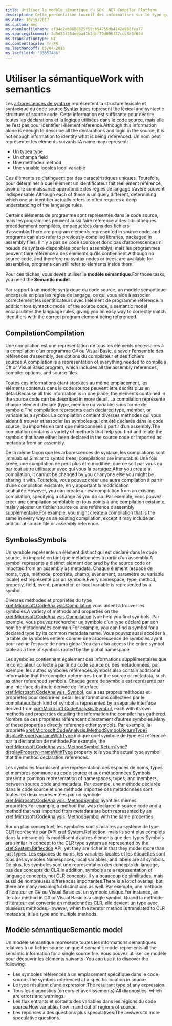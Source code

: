 ```yaml
---
title: Utiliser le modèle sémantique du SDK .NET Compiler Platform
description: Cette présentation fournit des informations sur le type que vous utilisez pour comprendre et manipuler le modèle sémantique de votre code.
ms.date: 10/15/2017
ms.custom: mvc
ms.openlocfilehash: cf34e2ab9688325f58cb54755db4142a883fca77
ms.sourcegitcommit: 3d5d33f384eeba41b2dff79d096f47ccc8d8f03d
ms.translationtype: HT
ms.contentlocale: fr-FR
ms.lasthandoff: 05/04/2018
ms.locfileid: "33357486"
---
```

# <a name="work-with-semantics"></a><span data-ttu-id="c5979-103">Utiliser la sémantique</span><span class="sxs-lookup"><span data-stu-id="c5979-103">Work with semantics</span></span>

<span data-ttu-id="c5979-104">Les [arborescences de syntaxe](work-with-syntax.md) représentent la structure lexicale et syntaxique du code source.</span><span class="sxs-lookup"><span data-stu-id="c5979-104">[Syntax trees](work-with-syntax.md) represent the lexical and syntactic structure of source code.</span></span> <span data-ttu-id="c5979-105">Cette information est suffisante pour décrire toutes les déclarations et la logique utilisées dans le code source, mais elle ne l’est pas pour identifier l’élément référencé.</span><span class="sxs-lookup"><span data-stu-id="c5979-105">Although this information alone is enough to describe all the declarations and logic in the source, it is not enough information to identify what is being referenced.</span></span> <span data-ttu-id="c5979-106">Un nom peut représenter les éléments suivants :</span><span class="sxs-lookup"><span data-stu-id="c5979-106">A name may represent:</span></span>

- <span data-ttu-id="c5979-107">Un type</span><span class="sxs-lookup"><span data-stu-id="c5979-107">a type</span></span>
- <span data-ttu-id="c5979-108">Un champ</span><span class="sxs-lookup"><span data-stu-id="c5979-108">a field</span></span>
- <span data-ttu-id="c5979-109">Une méthode</span><span class="sxs-lookup"><span data-stu-id="c5979-109">a method</span></span>
- <span data-ttu-id="c5979-110">Une variable locale</span><span class="sxs-lookup"><span data-stu-id="c5979-110">a local variable</span></span>

<span data-ttu-id="c5979-111">Ces éléments se distinguent par des caractéristiques uniques. Toutefois, pour déterminer à quel élément un identificateur fait réellement référence, avoir une connaissance approfondie des règles de langage s’avère souvent indispensable.</span><span class="sxs-lookup"><span data-stu-id="c5979-111">Although each of these is uniquely different, determining which one an identifier actually refers to often requires a deep understanding of the language rules.</span></span> 

<span data-ttu-id="c5979-112">Certains éléments de programme sont représentés dans le code source, mais les programmes peuvent aussi faire référence à des bibliothèques précédemment compilées, empaquetées dans des fichiers d’assembly.</span><span class="sxs-lookup"><span data-stu-id="c5979-112">There are program elements represented in source code, and programs can also refer to previously compiled libraries, packaged in assembly files.</span></span> <span data-ttu-id="c5979-113">Il n’y a pas de code source et donc pas d’arborescences ni nœuds de syntaxe disponibles pour les assemblys, mais les programmes peuvent faire référence à des éléments qu’ils contiennent.</span><span class="sxs-lookup"><span data-stu-id="c5979-113">Although no source code, and therefore no syntax nodes or trees, are available for assemblies, programs can still refer to elements inside them.</span></span>

<span data-ttu-id="c5979-114">Pour ces tâches, vous devez utiliser le **modèle sémantique**.</span><span class="sxs-lookup"><span data-stu-id="c5979-114">For those tasks, you need the **Semantic model**.</span></span>

<span data-ttu-id="c5979-115">Par rapport à un modèle syntaxique du code source, un modèle sémantique encapsule en plus les règles de langage, ce qui vous aide à associer correctement les identificateurs avec l’élément de programme référencé.</span><span class="sxs-lookup"><span data-stu-id="c5979-115">In addition to a syntactic model of the source code, a semantic model encapsulates the language rules, giving you an easy way to correctly match identifiers with the correct program element being referenced.</span></span>

## <a name="compilation"></a><span data-ttu-id="c5979-116">Compilation</span><span class="sxs-lookup"><span data-stu-id="c5979-116">Compilation</span></span>

<span data-ttu-id="c5979-117">Une compilation est une représentation de tous les éléments nécessaires à la compilation d’un programme C# ou Visual Basic, à savoir l’ensemble des références d’assembly, des options du compilateur et des fichiers sources.</span><span class="sxs-lookup"><span data-stu-id="c5979-117">A compilation is a representation of everything needed to compile a C# or Visual Basic program, which includes all the assembly references, compiler options, and source files.</span></span> 

<span data-ttu-id="c5979-118">Toutes ces informations étant stockées au même emplacement, les éléments contenus dans le code source peuvent être décrits plus en détail.</span><span class="sxs-lookup"><span data-stu-id="c5979-118">Because all this information is in one place, the elements contained in the source code can be described in more detail.</span></span> <span data-ttu-id="c5979-119">La compilation représente chaque élément déclaré (type, membre ou variable) sous forme de symbole.</span><span class="sxs-lookup"><span data-stu-id="c5979-119">The compilation represents each declared type, member, or variable as a symbol.</span></span> <span data-ttu-id="c5979-120">La compilation contient diverses méthodes qui vous aident à trouver et associer les symboles qui ont été déclarés dans le code source, ou importés en tant que métadonnées à partir d’un assembly.</span><span class="sxs-lookup"><span data-stu-id="c5979-120">The compilation contains a variety of methods that help you find and relate the symbols that have either been declared in the source code or imported as metadata from an assembly.</span></span>

<span data-ttu-id="c5979-121">De la même façon que les arborescences de syntaxe, les compilations sont immuables.</span><span class="sxs-lookup"><span data-stu-id="c5979-121">Similar to syntax trees, compilations are immutable.</span></span> <span data-ttu-id="c5979-122">Une fois créée, une compilation ne peut plus être modifiée, que ce soit par vous ou par tout autre utilisateur avec qui vous la partagez.</span><span class="sxs-lookup"><span data-stu-id="c5979-122">After you create a compilation, it cannot be changed by you or anyone else you might be sharing it with.</span></span> <span data-ttu-id="c5979-123">Toutefois, vous pouvez créer une autre compilation à partir d’une compilation existante, en y apportant la modification souhaitée.</span><span class="sxs-lookup"><span data-stu-id="c5979-123">However, you can create a new compilation from an existing compilation, specifying a change as you do so.</span></span> <span data-ttu-id="c5979-124">Par exemple, vous pouvez créer une compilation semblable en tous points à une compilation existante, mais y ajouter un fichier source ou une référence d’assembly supplémentaire.</span><span class="sxs-lookup"><span data-stu-id="c5979-124">For example, you might create a compilation that is the same in every way as an existing compilation, except it may include an additional source file or assembly reference.</span></span>

## <a name="symbols"></a><span data-ttu-id="c5979-125">Symboles</span><span class="sxs-lookup"><span data-stu-id="c5979-125">Symbols</span></span>

<span data-ttu-id="c5979-126">Un symbole représente un élément distinct qui est déclaré dans le code source, ou importé en tant que métadonnées à partir d’un assembly.</span><span class="sxs-lookup"><span data-stu-id="c5979-126">A symbol represents a distinct element declared by the source code or imported from an assembly as metadata.</span></span> <span data-ttu-id="c5979-127">Chaque élément (espace de noms, type, méthode, propriété, champ, événement, paramètre ou variable locale) est représenté par un symbole.</span><span class="sxs-lookup"><span data-stu-id="c5979-127">Every namespace, type, method, property, field, event, parameter, or local variable is represented by a symbol.</span></span> 

<span data-ttu-id="c5979-128">Diverses méthodes et propriétés du type <xref:Microsoft.CodeAnalysis.Compilation> vous aident à trouver les symboles.</span><span class="sxs-lookup"><span data-stu-id="c5979-128">A variety of methods and properties on the <xref:Microsoft.CodeAnalysis.Compilation> type help you find symbols.</span></span> <span data-ttu-id="c5979-129">Par exemple, vous pouvez rechercher un symbole d’un type déclaré par son nom de métadonnées commun.</span><span class="sxs-lookup"><span data-stu-id="c5979-129">For example, you can find a symbol for a declared type by its common metadata name.</span></span> <span data-ttu-id="c5979-130">Vous pouvez aussi accéder à la table de symboles entière comme une arborescence de symboles ayant pour racine l’espace de noms global.</span><span class="sxs-lookup"><span data-stu-id="c5979-130">You can also access the entire symbol table as a tree of symbols rooted by the global namespace.</span></span>

<span data-ttu-id="c5979-131">Les symboles contiennent également des informations supplémentaires que le compilateur collecte à partir du code source ou des métadonnées, par exemple, les autres symboles référencés.</span><span class="sxs-lookup"><span data-stu-id="c5979-131">Symbols also contain additional information that the compiler determines from the source or metadata, such as other referenced symbols.</span></span> <span data-ttu-id="c5979-132">Chaque genre de symbole est représenté par une interface distincte dérivée de l’interface <xref:Microsoft.CodeAnalysis.ISymbol>, qui a ses propres méthodes et propriétés pour décrire en détail les informations collectées par le compilateur.</span><span class="sxs-lookup"><span data-stu-id="c5979-132">Each kind of symbol is represented by a separate interface derived from <xref:Microsoft.CodeAnalysis.ISymbol>, each with its own methods and properties detailing the information the compiler has gathered.</span></span> <span data-ttu-id="c5979-133">Nombre de ces propriétés référencent directement d’autres symboles.</span><span class="sxs-lookup"><span data-stu-id="c5979-133">Many of these properties directly reference other symbols.</span></span> <span data-ttu-id="c5979-134">Par exemple, la propriété <xref:Microsoft.CodeAnalysis.IMethodSymbol.ReturnType?displayProperty=nameWithType> indique quel symbole de type est référencé par la déclaration de méthode.</span><span class="sxs-lookup"><span data-stu-id="c5979-134">For example, the <xref:Microsoft.CodeAnalysis.IMethodSymbol.ReturnType?displayProperty=nameWithType> property tells you the actual type symbol that the method declaration references.</span></span>

<span data-ttu-id="c5979-135">Les symboles fournissent une représentation des espaces de noms, types et membres commune au code source et aux métadonnées.</span><span class="sxs-lookup"><span data-stu-id="c5979-135">Symbols present a common representation of namespaces, types, and members, between source code and metadata.</span></span> <span data-ttu-id="c5979-136">Par exemple, une méthode déclarée dans le code source et une méthode importée des métadonnées sont toutes les deux représentées par un symbole <xref:Microsoft.CodeAnalysis.IMethodSymbol> ayant les mêmes propriétés.</span><span class="sxs-lookup"><span data-stu-id="c5979-136">For example, a method that was declared in source code and a method that was imported from metadata are both represented by an <xref:Microsoft.CodeAnalysis.IMethodSymbol> with the same properties.</span></span>

<span data-ttu-id="c5979-137">Sur un plan conceptuel, les symboles sont similaires au système de type CLR représenté par l’API <xref:System.Reflection>, mais ils sont plus complets dans la mesure où ils modélisent d’autres éléments que des types.</span><span class="sxs-lookup"><span data-stu-id="c5979-137">Symbols are similar in concept to the CLR type system as represented by the <xref:System.Reflection> API, yet they are richer in that they model more than just types.</span></span> <span data-ttu-id="c5979-138">Les espaces de noms, les variables locales et les étiquettes sont tous des symboles.</span><span class="sxs-lookup"><span data-stu-id="c5979-138">Namespaces, local variables, and labels are all symbols.</span></span> <span data-ttu-id="c5979-139">De plus, les symboles sont une représentation des concepts du langage, pas des concepts du CLR.</span><span class="sxs-lookup"><span data-stu-id="c5979-139">In addition, symbols are a representation of language concepts, not CLR concepts.</span></span> <span data-ttu-id="c5979-140">Il y a beaucoup de similitudes, mais aussi de nombreuses différences importantes.</span><span class="sxs-lookup"><span data-stu-id="c5979-140">There is a lot of overlap, but there are many meaningful distinctions as well.</span></span> <span data-ttu-id="c5979-141">Par exemple, une méthode d’itérateur en C# ou Visual Basic est un symbole unique.</span><span class="sxs-lookup"><span data-stu-id="c5979-141">For instance, an iterator method in C# or Visual Basic is a single symbol.</span></span> <span data-ttu-id="c5979-142">Quand la méthode d’itérateur est convertie en métadonnées CLR, elle devient un type avec plusieurs méthodes.</span><span class="sxs-lookup"><span data-stu-id="c5979-142">However, when the iterator method is translated to CLR metadata, it is a type and multiple methods.</span></span>

## <a name="semantic-model"></a><span data-ttu-id="c5979-143">Modèle sémantique</span><span class="sxs-lookup"><span data-stu-id="c5979-143">Semantic model</span></span>

<span data-ttu-id="c5979-144">Un modèle sémantique représente toutes les informations sémantiques relatives à un fichier source unique.</span><span class="sxs-lookup"><span data-stu-id="c5979-144">A semantic model represents all the semantic information for a single source file.</span></span> <span data-ttu-id="c5979-145">Vous pouvez utiliser ce modèle pour découvrir les éléments suivants :</span><span class="sxs-lookup"><span data-stu-id="c5979-145">You can use it to discover the following:</span></span> 

* <span data-ttu-id="c5979-146">Les symboles référencés à un emplacement spécifique dans le code source.</span><span class="sxs-lookup"><span data-stu-id="c5979-146">The symbols referenced at a specific location in source.</span></span>
* <span data-ttu-id="c5979-147">Le type résultant d’une expression.</span><span class="sxs-lookup"><span data-stu-id="c5979-147">The resultant type of any expression.</span></span>
* <span data-ttu-id="c5979-148">Tous les diagnostics (erreurs et avertissements).</span><span class="sxs-lookup"><span data-stu-id="c5979-148">All diagnostics, which are errors and warnings.</span></span>
* <span data-ttu-id="c5979-149">Les flux entrants et sortants des variables dans les régions du code source.</span><span class="sxs-lookup"><span data-stu-id="c5979-149">How variables flow in and out of regions of source.</span></span>
* <span data-ttu-id="c5979-150">Les réponses à des questions plus spéculatives.</span><span class="sxs-lookup"><span data-stu-id="c5979-150">The answers to more speculative questions.</span></span>
